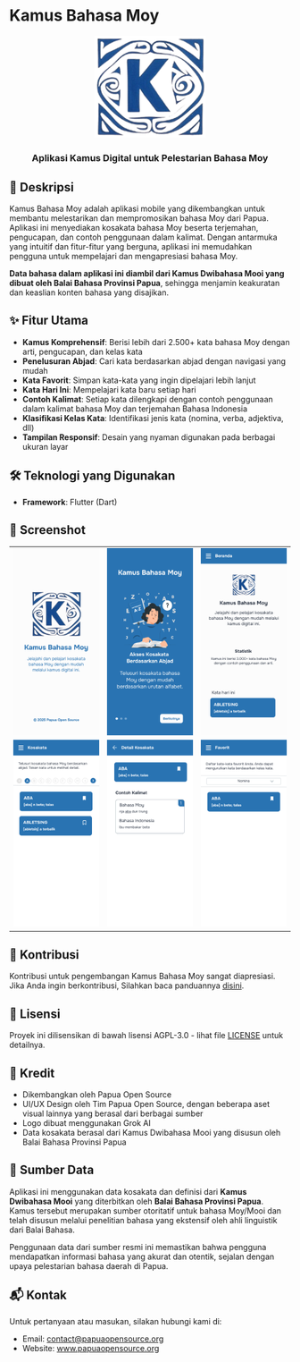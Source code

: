 # Kamus Bahasa Moy

<div align="center">
  <img src="assets/images/logo-kamus-bahasa-moy.png" alt="Logo Kamus Bahasa Moy" width="200"/>
  <h3>Aplikasi Kamus Digital untuk Pelestarian Bahasa Moy</h3>
</div>

## 📝 Deskripsi

Kamus Bahasa Moy adalah aplikasi mobile yang dikembangkan untuk membantu melestarikan dan mempromosikan bahasa Moy dari Papua. Aplikasi ini menyediakan kosakata bahasa Moy beserta terjemahan, pengucapan, dan contoh penggunaan dalam kalimat. Dengan antarmuka yang intuitif dan fitur-fitur yang berguna, aplikasi ini memudahkan pengguna untuk mempelajari dan mengapresiasi bahasa Moy.

**Data bahasa dalam aplikasi ini diambil dari Kamus Dwibahasa Mooi yang dibuat oleh Balai Bahasa Provinsi Papua**, sehingga menjamin keakuratan dan keaslian konten bahasa yang disajikan.

## ✨ Fitur Utama

- **Kamus Komprehensif**: Berisi lebih dari 2.500+ kata bahasa Moy dengan arti, pengucapan, dan kelas kata
- **Penelusuran Abjad**: Cari kata berdasarkan abjad dengan navigasi yang mudah
- **Kata Favorit**: Simpan kata-kata yang ingin dipelajari lebih lanjut
- **Kata Hari Ini**: Mempelajari kata baru setiap hari
- **Contoh Kalimat**: Setiap kata dilengkapi dengan contoh penggunaan dalam kalimat bahasa Moy dan terjemahan Bahasa Indonesia
- **Klasifikasi Kelas Kata**: Identifikasi jenis kata (nomina, verba, adjektiva, dll)
- **Tampilan Responsif**: Desain yang nyaman digunakan pada berbagai ukuran layar

## 🛠️ Teknologi yang Digunakan

- **Framework**: Flutter (Dart)

## 📱 Screenshot

<div align="center">
  <table>
    <tr>
      <td><img src="assets/screenshots/splash-screen.png" alt="Splash Screen" width="200"/></td>
      <td><img src="assets/screenshots/onboarding-screen.png" alt="Onboarding" width="200"/></td>
      <td><img src="assets/screenshots/home-screen.png" alt="Home Screen" width="200"/></td>
    </tr>
    <tr>
      <td><img src="assets/screenshots/vocabulary-screen.png" alt="Vocabulary" width="200"/></td>
      <td><img src="assets/screenshots/vocabulary-detail-screen.png" alt="Detail Screen" width="200"/></td>
      <td><img src="assets/screenshots/favorites-screen.png" alt="Favorites" width="200"/></td>
    </tr>
  </table>
</div>

## 🤝 Kontribusi

Kontribusi untuk pengembangan Kamus Bahasa Moy sangat diapresiasi. Jika Anda ingin berkontribusi, Silahkan baca panduannya [disini](CONTRIBUTING.md).

## 📄 Lisensi

Proyek ini dilisensikan di bawah lisensi AGPL-3.0 - lihat file [LICENSE](LICENSE) untuk detailnya.

## 🙏 Kredit

- Dikembangkan oleh Papua Open Source
- UI/UX Design oleh Tim Papua Open Source, dengan beberapa aset visual lainnya yang berasal dari berbagai sumber
- Logo dibuat menggunakan Grok AI
- Data kosakata berasal dari Kamus Dwibahasa Mooi yang disusun oleh Balai Bahasa Provinsi Papua

## 📖 Sumber Data

Aplikasi ini menggunakan data kosakata dan definisi dari **Kamus Dwibahasa Mooi** yang diterbitkan oleh **Balai Bahasa Provinsi Papua**. Kamus tersebut merupakan sumber otoritatif untuk bahasa Moy/Mooi dan telah disusun melalui penelitian bahasa yang ekstensif oleh ahli linguistik dari Balai Bahasa.

Penggunaan data dari sumber resmi ini memastikan bahwa pengguna mendapatkan informasi bahasa yang akurat dan otentik, sejalan dengan upaya pelestarian bahasa daerah di Papua.

## 📬 Kontak

Untuk pertanyaan atau masukan, silakan hubungi kami di:
- Email: contact@papuaopensource.org
- Website: www.papuaopensource.org